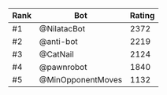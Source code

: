 Rank|Bot|Rating
---|---|---
#1|@NilatacBot|2372
#2|@anti-bot|2219
#3|@CatNail|2124
#4|@pawnrobot|1840
#5|@MinOpponentMoves|1132
